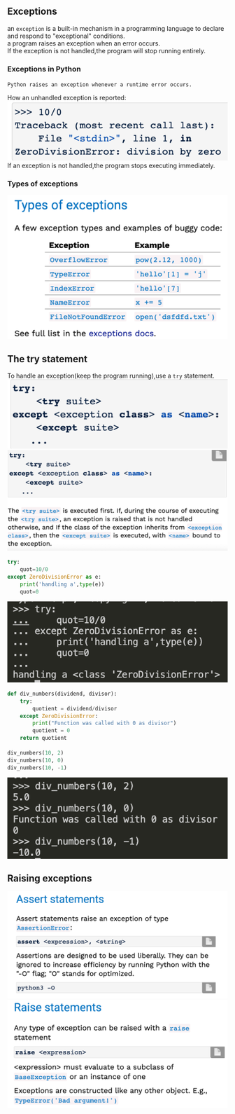 ## Exceptions
an `exception` is a built-in mechanism in a programming language to declare and respond to "exceptional" conditions.<br>
a program raises an exception when an error occurs.<br>
If the exception is not handled,the program will stop running entirely.
### Exceptions in Python
`Python raises an exception whenever a runtime error occurs.`
<br>

How an unhandled exception is reported:
![](../../images/2022-04-25-19-24-50.png)
If an exception is not handled,the program stops executing immediately.
### Types of exceptions
![](../../images/2022-04-25-19-25-55.png)
## The try statement
To handle an exception(keep the program running),use a `try` statement.<br>
![](../../images/2022-04-25-19-27-08.png)
![](../../images/2022-04-25-19-28-53.png)
```py
try:
    quot=10/0
except ZeroDivisionError as e:
    print('handling a',type(e))
    quot=0
```
![](../../images/2022-04-25-19-30-49.png)
```py
def div_numbers(dividend, divisor):
    try:
        quotient = dividend/divisor
    except ZeroDivisionError:
        print("Function was called with 0 as divisor")
        quotient = 0
    return quotient

div_numbers(10, 2)
div_numbers(10, 0)
div_numbers(10, -1)
```
![](../../images/2022-04-25-19-32-22.png)
## Raising exceptions
![](../../images/2022-04-25-19-39-40.png)
![](../../images/2022-04-25-19-40-08.png)